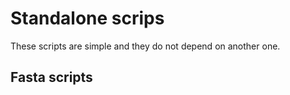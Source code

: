 # Standalone scrips

These scripts are simple and they do not depend on another one.

## Fasta scripts


